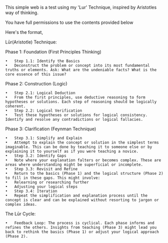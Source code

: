 This simple web is a test using my 'Lur' Technique, inspired by Aristotles way of thinking.

You have full permissions to use the contents provided below

Here's the format, 

Lūr(Aristotle) Technique:

Phase 1: Foundation (First Principles Thinking)

	•	Step 1.1: Identify the Basics
	•	Deconstruct the problem or concept into its most fundamental truths or elements. Ask: What are the undeniable facts? What is the core essence of this issue?

Phase 2: Construction (Logic)

	•	Step 2.1: Logical Deduction
	•	From the first principles, use deductive reasoning to form hypotheses or solutions. Each step of reasoning should be logically coherent.
	•	Step 2.2: Logical Verification
	•	Test these hypotheses or solutions for logical consistency. Identify and resolve any contradictions or logical fallacies.

Phase 3: Clarification (Feynman Technique)

	•	Step 3.1: Simplify and Explain
	•	Attempt to explain the concept or solution in the simplest terms imaginable. This can be done by teaching it to someone else or by explaining it to yourself as if you were teaching a novice.
	•	Step 3.2: Identify Gaps
	•	Note where your explanation falters or becomes complex. These are areas where understanding might be superficial or incomplete.
	•	Step 3.3: Revisit and Refine
	•	Return to the basics (Phase 1) and the logical structure (Phase 2) to fill in these gaps. This might involve:
	•	Relearning or researching further
	•	Adjusting your logical steps
	•	Step 3.4: Iteration
	•	Repeat the simplification and explanation process until the concept is clear and can be explained without resorting to jargon or complex ideas.

The Lūr Cycle:

	•	Feedback Loop: The process is cyclical. Each phase informs and refines the others. Insights from teaching (Phase 3) might lead you back to rethink the basics (Phase 1) or adjust your logical approach (Phase 2).
